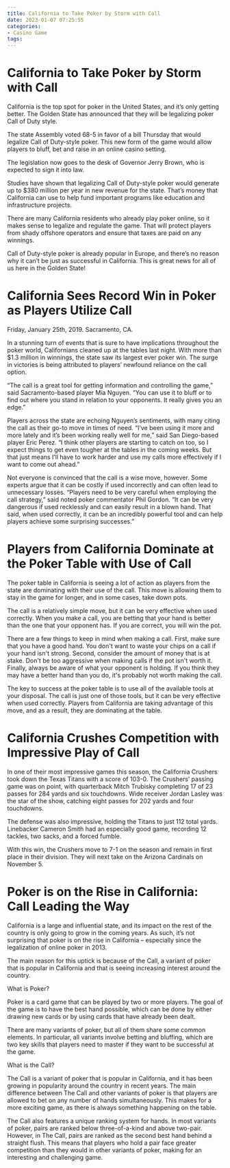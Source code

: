 ```yaml
---
title: California to Take Poker by Storm with Call
date: 2023-01-07 07:25:55
categories:
- Casino Game
tags:
---
```



#  California to Take Poker by Storm with Call

California is the top spot for poker in the United States, and it’s only getting better. The Golden State has announced that they will be legalizing poker Call of Duty style.

The state Assembly voted 68-5 in favor of a bill Thursday that would legalize Call of Duty-style poker. This new form of the game would allow players to bluff, bet and raise in an online casino setting.

The legislation now goes to the desk of Governor Jerry Brown, who is expected to sign it into law.

Studies have shown that legalizing Call of Duty-style poker would generate up to $380 million per year in new revenue for the state. That’s money that California can use to help fund important programs like education and infrastructure projects.

There are many California residents who already play poker online, so it makes sense to legalize and regulate the game. That will protect players from shady offshore operators and ensure that taxes are paid on any winnings.

Call of Duty-style poker is already popular in Europe, and there’s no reason why it can’t be just as successful in California. This is great news for all of us here in the Golden State!

#  California Sees Record Win in Poker as Players Utilize Call

Friday, January 25th, 2019. Sacramento, CA.

In a stunning turn of events that is sure to have implications throughout the poker world, Californians cleaned up at the tables last night. With more than $1.3 million in winnings, the state saw its largest ever poker win. The surge in victories is being attributed to players’ newfound reliance on the call option.

“The call is a great tool for getting information and controlling the game,” said Sacramento-based player Mia Nguyen. “You can use it to bluff or to find out where you stand in relation to your opponents. It really gives you an edge.”

 Players across the state are echoing Nguyen’s sentiments, with many citing the call as their go-to move in times of need. “I’ve been using it more and more lately and it’s been working really well for me,” said San Diego-based player Eric Perez. “I think other players are starting to catch on too, so I expect things to get even tougher at the tables in the coming weeks. But that just means I’ll have to work harder and use my calls more effectively if I want to come out ahead.”

Not everyone is convinced that the call is a wise move, however. Some experts argue that it can be costly if used incorrectly and can often lead to unnecessary losses. “Players need to be very careful when employing the call strategy,” said noted poker commentator Phil Gordon. “It can be very dangerous if used recklessly and can easily result in a blown hand. That said, when used correctly, it can be an incredibly powerful tool and can help players achieve some surprising successes.”

#  Players from California Dominate at the Poker Table with Use of Call

The poker table in California is seeing a lot of action as players from the state are dominating with their use of the call. This move is allowing them to stay in the game for longer, and in some cases, take down pots.

The call is a relatively simple move, but it can be very effective when used correctly. When you make a call, you are betting that your hand is better than the one that your opponent has. If you are correct, you will win the pot.

There are a few things to keep in mind when making a call. First, make sure that you have a good hand. You don't want to waste your chips on a call if your hand isn't strong. Second, consider the amount of money that is at stake. Don't be too aggressive when making calls if the pot isn't worth it. Finally, always be aware of what your opponent is holding. If you think they may have a better hand than you do, it's probably not worth making the call.

The key to success at the poker table is to use all of the available tools at your disposal. The call is just one of those tools, but it can be very effective when used correctly. Players from California are taking advantage of this move, and as a result, they are dominating at the table.

#  California Crushes Competition with Impressive Play of Call

In one of their most impressive games this season, the California Crushers took down the Texas Titans with a score of 103-0. The Crushers’ passing game was on point, with quarterback Mitch Trubisky completing 17 of 23 passes for 284 yards and six touchdowns. Wide receiver Jordan Lasley was the star of the show, catching eight passes for 202 yards and four touchdowns.

The defense was also impressive, holding the Titans to just 112 total yards. Linebacker Cameron Smith had an especially good game, recording 12 tackles, two sacks, and a forced fumble.

With this win, the Crushers move to 7-1 on the season and remain in first place in their division. They will next take on the Arizona Cardinals on November 5.

#  Poker is on the Rise in California: Call Leading the Way

California is a large and influential state, and its impact on the rest of the country is only going to grow in the coming years. As such, it’s not surprising that poker is on the rise in California – especially since the legalization of online poker in 2013.

The main reason for this uptick is because of the Call, a variant of poker that is popular in California and that is seeing increasing interest around the country.

What is Poker?

Poker is a card game that can be played by two or more players. The goal of the game is to have the best hand possible, which can be done by either drawing new cards or by using cards that have already been dealt.

There are many variants of poker, but all of them share some common elements. In particular, all variants involve betting and bluffing, which are two key skills that players need to master if they want to be successful at the game.

What is the Call?

The Call is a variant of poker that is popular in California, and it has been growing in popularity around the country in recent years. The main difference between The Call and other variants of poker is that players are allowed to bet on any number of hands simultaneously. This makes for a more exciting game, as there is always something happening on the table.

The Call also features a unique ranking system for hands. In most variants of poker, pairs are ranked below three-of-a-kind and above two-pair. However, in The Call, pairs are ranked as the second best hand behind a straight flush. This means that players who hold a pair face greater competition than they would in other variants of poker, making for an interesting and challenging game.